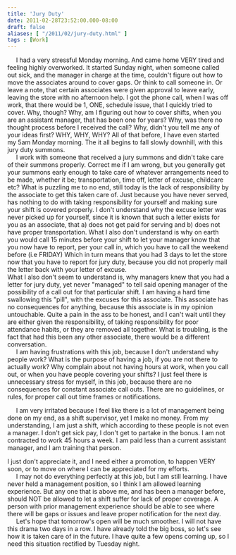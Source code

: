 ```yaml
---
title: 'Jury Duty'
date: 2011-02-28T23:52:00.000-08:00
draft: false
aliases: [ "/2011/02/jury-duty.html" ]
tags : [Work]
---
```


     I had a very stressful Monday morning. And came home VERY tired and feeling highly overworked. It started Sunday night, when someone called out sick, and the manager in charge at the time, couldn't figure out how to move the associates around to cover gaps. Or think to call someone in. Or leave a note, that certain associates were given approval to leave early, leaving the store with no afternoon help. I got the phone call, when I was off work, that there would be 1, ONE, schedule issue, that I quickly tried to cover. Why, though? Why, am I figuring out how to cover shifts, when you are an assistant manager, that has been one for years? Why, was there no thought process before I received the call? Why, didn't you tell me any of your ideas first? WHY, WHY, WHY? All of that before, I have even started my 5am Monday morning. The it all begins to fall slowly downhill, with this jury duty summons.  
     I work with someone that received a jury summons and didn't take care of their summons properly. Correct me if I am wrong, but you generally get your summons early enough to take care of whatever arrangements need to be made, whether it be; transportation, time off, letter of excuse, childcare etc? What is puzzling me to no end, still today is the lack of responsibility by the associate to get this taken care of. Just because you have never served, has nothing to do with taking responsibility for yourself and making sure your shift is covered properly. I don't understand why the excuse letter was never picked up for yourself, since it is known that such a letter exists for you as an associate, that a) does not get paid for serving and b) does not have proper transportation. What I also don't understand is why on earth you would call 15 minutes before your shift to let your manager know that you now have to report, per your call in, which you have to call the weekend before (i.e FRIDAY) Which in turn means that you had 3 days to let the store now that you have to report for jury duty, because you did not properly mail the letter back with your letter of excuse.  
What I also don't seem to understand is, why managers knew that you had a letter for jury duty, yet never "managed" to tell said opening manager of the possibility of a call out for that particular shift. I am having a hard time swallowing this "pill", with the excuses for this associate. This associate has no consequences for anything, because this associate is in my opinion untouchable. Quite a pain in the ass to be honest, and I can't wait until they are either given the responsibility, of taking responsibility for poor attendance habits, or they are removed all together. What is troubling, is the fact that had this been any other associate, there would be a different conversation.  
     I am having frustrations with this job, because I don't understand why people work? What is the purpose of having a job, if you are not there to actually work? Why complain about not having hours at work, when you call out, or when you have people covering your shifts? I just feel there is unnecessary stress for myself, in this job, because there are no consequences for constant associate call outs. There are no guidelines, or rules, for proper call out time frames or notifications.  

     I am very irritated because I feel like there is a lot of management being done on my end, as a shift supervisor, yet I make no money. From my understanding, I am just a shift, which according to these people is not even a manager. I don't get sick pay, I don't get to partake in the bonus. I am not contracted to work 45 hours a week. I am paid less than a current assistant manager, and I am training that person.

I just don't appreciate it, and I need either a promotion, to happen VERY soon, or to move on where I can be appreciated for my efforts.  
     I may not do everything perfectly at this job, but I am still learning. I have never held a management position, so I think I am allowed learning experience. But any one that is above me, and has been a manager before, should NOT be allowed to let a shift suffer for lack of proper coverage. A person with prior management experience should be able to see where there will be gaps or issues and leave proper notification for the next day.  
     Let's hope that tomorrow's open will be much smoother. I will not have this drama two days in a row. I have already told the big boss, so let's see how it is taken care of in the future. I have quite a few opens coming up, so I need this situation rectified by Tuesday night.
